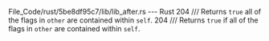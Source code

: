 File_Code/rust/5be8df95c7/lib/lib_after.rs --- Rust
204             /// Returns `true` all of the flags in `other` are contained within `self`.                                                                  204             /// Returns `true` if all of the flags in `other` are contained within `self`.

